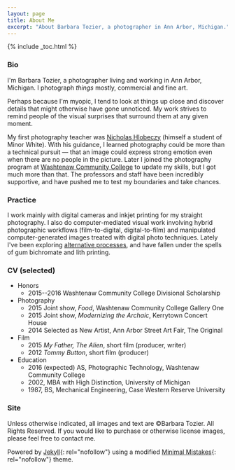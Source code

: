 ```yaml
---
layout: page
title: About Me
excerpt: "About Barbara Tozier, a photographer in Ann Arbor, Michigan."
---
```


{% include _toc.html %}

### Bio

I'm Barbara Tozier, a photographer living and working in Ann Arbor, Michigan. I photograph *things* mostly, commercial and fine art.

Perhaps because I'm myopic, I tend to look at things up close and discover details that might otherwise have gone unnoticed. My work strives to remind people of the visual surprises that surround them at any given moment.

My first photography teacher was [Nicholas Hlobeczy](http://www.hlobeczy.com) (himself a student of Minor White). With his guidance, I learned photography could be more than a technical pursuit — that an image could express strong emotion even when there are no people in the picture. Later I joined the photography program at [Washtenaw Community College](http://departments.wccnet.edu/dma/programs/photography/) to update my skills, but I got much more than that. The professors and staff have been incredibly supportive, and have pushed me to test my boundaries and take chances.

### Practice

I work mainly with digital cameras and inkjet printing for my straight photography. I also do computer-mediated visual work involving hybrid photographic workflows (film-to-digital, digital-to-film) and manipulated computer-generated images treated with digital photo techniques. Lately I've been exploring [alternative processes](http://www.alternativephotography.com/), and have fallen under the spells of gum bichromate and lith printing.

### CV (selected)

- Honors
    - 2015--2016 Washtenaw Community College Divisional Scholarship
- Photography
    - 2015 Joint show, _Food_, Washtenaw Community College Gallery One
    - 2015 Joint show, _Modernizing the Archaic_, Kerrytown Concert House
    - 2014 Selected as New Artist, Ann Arbor Street Art Fair, The Original
- Film
    - 2015 _My Father, The Alien_, short film (producer, writer)
    - 2012 _Tommy Button_, short film (producer)
- Education
    - 2016 (expected) AS, Photographic Technology, Washtenaw Community College
    - 2002, MBA with High Distinction, University of Michigan
    - 1987, BS, Mechanical Engineering, Case Western Reserve University

### Site

Unless otherwise indicated, all images and text are ©Barbara Tozier. All Rights Reserved. If you would like to purchase or otherwise license images, please feel free to contact me.

Powered by [Jekyll](http://jekyllrb.com){: rel="nofollow"} using a modified [Minimal Mistakes](http://mademistakes.com/minimal-mistakes/){: rel="nofollow"} theme.
